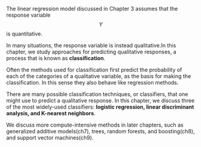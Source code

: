 The linear regression model discussed in Chapter 3 assumes that the response variable $$Y$$ is quantitative.

In many situations, the response variable is instead qualitative.In this chapter, we study approaches for predicting qualitative responses, a process that is known as **classification**.

Often the methods used for classification first predict the probability of each of the categories of a qualitative variable, as the basis for making the classification. In this sense they also behave like regression methods.

There are many possible classification techniques, or classifiers, that one might use to predict a qualitative response. In this chapter, we discuss three of the most widely-used classifiers: **logistic regression, linear discriminant analysis, and K-nearest neighbors**.

We discuss more compute-intensive methods in later chapters, such as generalized additive models(ch7), trees, random forests, and boosting(ch8), and support vector machines(ch9).

